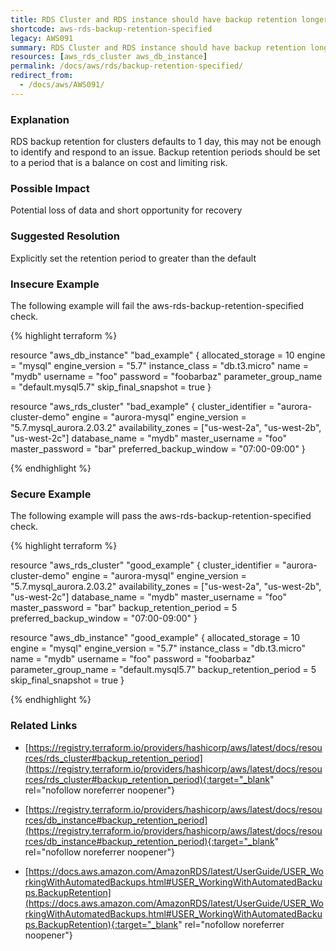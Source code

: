 ```yaml
---
title: RDS Cluster and RDS instance should have backup retention longer than default 1 day
shortcode: aws-rds-backup-retention-specified
legacy: AWS091
summary: RDS Cluster and RDS instance should have backup retention longer than default 1 day 
resources: [aws_rds_cluster aws_db_instance] 
permalink: /docs/aws/rds/backup-retention-specified/
redirect_from: 
  - /docs/aws/AWS091/
---
```


### Explanation


RDS backup retention for clusters defaults to 1 day, this may not be enough to identify and respond to an issue. Backup retention periods should be set to a period that is a balance on cost and limiting risk.


### Possible Impact
Potential loss of data and short opportunity for recovery

### Suggested Resolution
Explicitly set the retention period to greater than the default


### Insecure Example

The following example will fail the aws-rds-backup-retention-specified check.

{% highlight terraform %}

resource "aws_db_instance" "bad_example" {
	allocated_storage    = 10
	engine               = "mysql"
	engine_version       = "5.7"
	instance_class       = "db.t3.micro"
	name                 = "mydb"
	username             = "foo"
	password             = "foobarbaz"
	parameter_group_name = "default.mysql5.7"
	skip_final_snapshot  = true
}

resource "aws_rds_cluster" "bad_example" {
	cluster_identifier      = "aurora-cluster-demo"
	engine                  = "aurora-mysql"
	engine_version          = "5.7.mysql_aurora.2.03.2"
	availability_zones      = ["us-west-2a", "us-west-2b", "us-west-2c"]
	database_name           = "mydb"
	master_username         = "foo"
	master_password         = "bar"
	preferred_backup_window = "07:00-09:00"
  }

{% endhighlight %}



### Secure Example

The following example will pass the aws-rds-backup-retention-specified check.

{% highlight terraform %}

resource "aws_rds_cluster" "good_example" {
	cluster_identifier      = "aurora-cluster-demo"
	engine                  = "aurora-mysql"
	engine_version          = "5.7.mysql_aurora.2.03.2"
	availability_zones      = ["us-west-2a", "us-west-2b", "us-west-2c"]
	database_name           = "mydb"
	master_username         = "foo"
	master_password         = "bar"
	backup_retention_period = 5
	preferred_backup_window = "07:00-09:00"
  }

  resource "aws_db_instance" "good_example" {
	allocated_storage    = 10
	engine               = "mysql"
	engine_version       = "5.7"
	instance_class       = "db.t3.micro"
	name                 = "mydb"
	username             = "foo"
	password             = "foobarbaz"
	parameter_group_name = "default.mysql5.7"
	backup_retention_period = 5
	skip_final_snapshot  = true
}

{% endhighlight %}



### Related Links


- [https://registry.terraform.io/providers/hashicorp/aws/latest/docs/resources/rds_cluster#backup_retention_period](https://registry.terraform.io/providers/hashicorp/aws/latest/docs/resources/rds_cluster#backup_retention_period){:target="_blank" rel="nofollow noreferrer noopener"}

- [https://registry.terraform.io/providers/hashicorp/aws/latest/docs/resources/db_instance#backup_retention_period](https://registry.terraform.io/providers/hashicorp/aws/latest/docs/resources/db_instance#backup_retention_period){:target="_blank" rel="nofollow noreferrer noopener"}

- [https://docs.aws.amazon.com/AmazonRDS/latest/UserGuide/USER_WorkingWithAutomatedBackups.html#USER_WorkingWithAutomatedBackups.BackupRetention](https://docs.aws.amazon.com/AmazonRDS/latest/UserGuide/USER_WorkingWithAutomatedBackups.html#USER_WorkingWithAutomatedBackups.BackupRetention){:target="_blank" rel="nofollow noreferrer noopener"}


